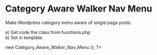 Category Aware Walker Nav Menu
==============================

Make Wordpress category menu aware of single page posts.

a) Get code the class from functions.php  
b) Set in template:  
<?php  
  echo wp_nav_menu(array(  
    'walker' => new Category_Aware_Walker_Nav_Menu  
  ));  
?>
